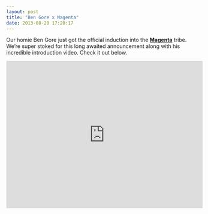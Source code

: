```yaml
---
layout: post
title: "Ben Gore x Magenta"
date: 2013-08-20 17:20:17
---
```


<p>Our homie Ben Gore just got the official induction into the <strong><a href="http://www.magentaskateboards.com">Magenta</a></strong> tribe. We&#8217;re super stoked for this long awaited announcement along with his incredible introduction video. Check it out below.</p>
<p><iframe frameborder="0" height="393" src="http://www.youtube.com/embed/n32-FRbLeI4?feature=player_embedded" width="524"></iframe></p>
